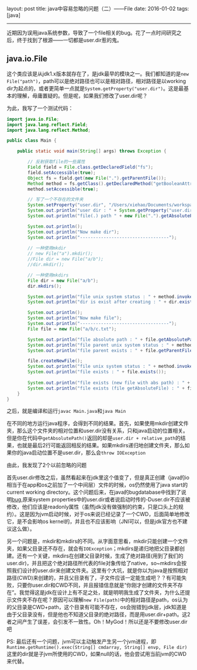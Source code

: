 layout: post
title: java中容易忽略的问题（二）——File
date: 2016-01-02
tags: [java]

---
近期因为误用java系统参数，导致了一个file相关的bug。花了一点时间研究之后，终于找到了根源——一切都是user.dir惹的鬼。
<!--more-->
## java.io.File
这个类应该是从jdk1.x版本就存在了，是jdk最早的模块之一。我们都知道的是`new File("path")`，path可以是绝对路径也可以是相对路径，相对路径是以working dir为起点的，或者更简单一点就是`System.getProperty("user.dir")`。这是最基本的理解，毋庸置疑的。但是呢，如果我们修改了user.dir呢？

为此，我写了一个测试代码：
```java
import java.io.File;
import java.lang.reflect.Field;
import java.lang.reflect.Method;

public class Main {

	public static void main(String[] args) throws Exception {

		// 反射获取file的一些属性
		Field field = File.class.getDeclaredField("fs");
		field.setAccessible(true);
		Object fs = field.get(new File(".").getParentFile());
		Method method = fs.getClass().getDeclaredMethod("getBooleanAttributes", File.class);
		method.setAccessible(true);

		// 写了一个不存在的文件夹
		System.setProperty("user.dir", "/Users/xiehao/Documents/workspace/tmp/tmp/11111111111111111");
		System.out.println("user dir : " + System.getProperty("user.dir"));
		System.out.println("file(.) path " + new File(".").getAbsolutePath());

		System.out.println();
		System.out.println("Now make dir");
		System.out.println("----------------------------------");
	    
		// 一种使用mkdir
		// new File("a").mkdir();
		//File dir = new File("a/b");
		//dir.mkdir();

		// 一种使用mkdirs
		File dir = new File("a/b");
		dir.mkdirs();

		System.out.println("file unix system status : " + method.invoke(fs, dir));
		System.out.println("dir is exist after creating : " + dir.exists() + ", is Directory : " + dir.isDirectory());

		System.out.println();
		System.out.println("Now make file");
		System.out.println("----------------------------------");
		File file = new File("a/b/c.txt");

		System.out.println("file absolute path : " + file.getAbsolutePath());
		System.out.println("file parent unix system status : " + method.invoke(fs, file.getParentFile()));
		System.out.println("file parent exists : " + file.getParentFile().exists());

		file.createNewFile();
		System.out.println("file unix system status : " + method.invoke(fs, file));
		System.out.println("file exists : " + file.exists());
		
		System.out.println("file exists (new file with abs path) : " + new File(file.getAbsolutePath()).exists());
		System.out.println("file exists (file getAbsoluteFile) : " + file.getAbsoluteFile().exists());
	}
}
```

之后，就是编译和运行`javac Main.java`和`java Main` 

在不同的地方运行java程序，会得到不同的结果。首先，如果使用mkdir创建文件夹，那么这个文件夹的相对位置和user.dir没有关系，只和java启动的位置相关。但是你在代码中`getAbsolutePath()`返回的却是`user.dir + relative_path`的结果，也就是最后2行可能返回相反的结果。如果mkdirs递归地创建文件夹，那么如果你的java启动位置不是user.dir，那么会`throw IOException`

由此，我发现了2个以前忽略的问题

首先user.dir修改之后，虽然看起来在jdk里这个值变了，但是真正创建（java的io相当于在app和os之前加了一个中间层）文件的时候，os仍然使用了java start的current working directory。这个问题后来，在java的bugdatabase中找到了说明[bug](http://bugs.java.com/view_bug.do?bug_id=4045688),原来system properties中的user.dir或者说启动时传的-Duser.dir不应该被修改，他们应该是readonly属性（虽然jdk没有做强制的约束，只是口头上的规约）。这是因为jvm启动时候，对于os来说已经记录了一个CWD，后面简单地修改它，是不会影响os kernel的，并且也不应该影响（JNI可以，但是jdk官方也不建议这么做）。

另一个问题是，mkdir和mkdirs的不同。从字面意思看，mkdir只能创建一个文件夹，如果父目录还不存在，就会有`IOException`；mkdirs是递归地把父目录都创建。还有一个关键，mkdirs在创建父目录时候，生成了绝对路径(用到了我们的user.dir)，并且把这个绝对路径所代表的file对象传给了native，so~mkdirs会按照我们设计的user.dir来创建文件夹。这里有个大坑，就是你以为java是按照相对路径(CWD)来创建的，并且父目录有了，子文件应该一定能生成吧？？有可能失败，只要你user.dir和CWD不同，并且报错信息就是“你刚才创建的文件夹不存在”。我觉得这是jdk在设计上有不足之处，就是明明我生成了文件夹，为什么还提示文件夹不存在呢？原因可以理解`new File(path)`中的相对路径是path，os认为的父目录是CWD+path，这个目录有可能不存在，os会抛错到jdk层，jdk知道是由于父目录没有，但是他也不知道父目录的绝对路径，而是用user.dir+path。这2者之间产生了误差，会引发不一致性。Oh！MyGod！所以还是不要修改user.dir吧

PS: 最后还有一个问题，jvm可以主动触发产生另一个jvm进程，即`Runtime.getRuntime().exec(String[] cmdarray, String[] envp, File dir)`这里的dir就是子jvm所使用的CWD，如果null的话，他会尝试用当前jvm的CWD来代替。
